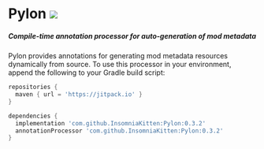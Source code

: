 # Pylon [![](https://jitpack.io/v/InsomniaKitten/Pylon.svg)](https://jitpack.io/#InsomniaKitten/Pylon)
##### Compile-time annotation processor for auto-generation of mod metadata

Pylon provides annotations for generating mod metadata resources dynamically from source.
To use this processor in your environment, append the following to your Gradle build script:

```groovy
repositories {
  maven { url = 'https://jitpack.io' }
}

dependencies {
  implementation 'com.github.InsomniaKitten:Pylon:0.3.2'
  annotationProcessor 'com.github.InsomniaKitten:Pylon:0.3.2'
}
```
